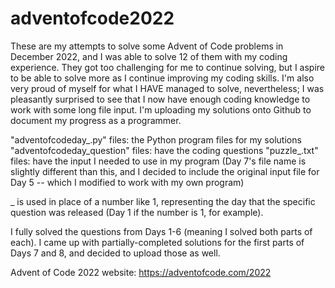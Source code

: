 # adventofcode2022
These are my attempts to solve some Advent of Code problems in December 2022, and I was able to solve 12 of them with my coding experience. They got too challenging for me to continue solving, but I aspire to be able to solve more as I continue improving my coding skills. I'm also very proud of myself for what I HAVE managed to solve, nevertheless; I was pleasantly surprised to see that I now have enough coding knowledge to work with some long file input. I'm uploading my solutions onto Github to document my progress as a programmer.

"adventofcodeday_.py" files: the Python program files for my solutions
"adventofcodeday_question" files: have the coding questions
"puzzle_.txt" files: have the input I needed to use in my program (Day 7's file name is slightly different than this, and I decided to include the original input file for Day 5 -- which I modified to work with my own program)

_ is used in place of a number like 1, representing the day that the specific question was released (Day 1 if the number is 1, for example).

I fully solved the questions from Days 1-6 (meaning I solved both parts of each). I came up with partially-completed solutions for the first parts of Days 7 and 8, and decided to upload those as well.

Advent of Code 2022 website: https://adventofcode.com/2022

